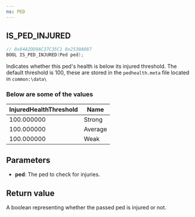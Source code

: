 ```yaml
---
ns: PED
---
```

## IS_PED_INJURED

```c
// 0x84A2DD9AC37C35C1 0x2530A087
BOOL IS_PED_INJURED(Ped ped);
```

Indicates whether this ped's health is below its injured threshold.
The default threshold is 100, these are stored in the `pedhealth.meta` file located in `common:\data\`

### Below are some of the values

| InjuredHealthThreshold | Name      |
|------------------------|-----------|
| 100.000000             | Strong    |
| 100.000000             | Average   |
| 100.000000             | Weak      |


## Parameters
* **ped**: The ped to check for injuries.

## Return value
A boolean representing whether the passed ped is injured or not.
